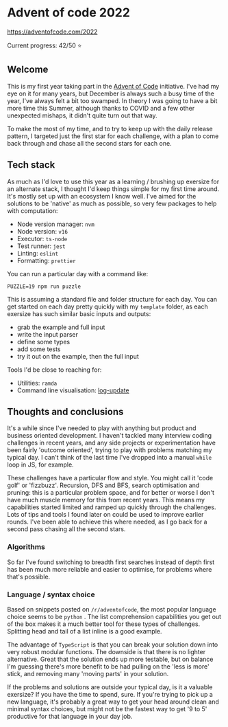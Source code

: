 # Advent of code 2022

https://adventofcode.com/2022

Current progress: 42/50 ⭐️

## Welcome

This is my first year taking part in the [Advent of Code](https://adventofcode.com/) initiative. I've had my eye on it for many years, but December is always such a busy time of the year, I've always felt a bit too swamped. In theory I was going to have a bit more time this Summer, although thanks to COVID and a few other unexpected mishaps, it didn't quite turn out that way.

To make the most of my time, and to try to keep up with the daily release pattern, I targeted just the first star for each challenge, with a plan to come back through and chase all the second stars for each one.

## Tech stack

As much as I'd love to use this year as a learning / brushing up exersize for an alternate stack, I thought I'd keep things simple for my first time around. It's mostly set up with an ecosystem I know well. I've aimed for the solutions to be 'native' as much as possible, so very few packages to help with computation:

- Node version manager: `nvm`
- Node version: `v16`
- Executor: `ts-node`
- Test runner: `jest`
- Linting: `eslint`
- Formatting: `prettier`

You can run a particular day with a command like:

`PUZZLE=19 npm run puzzle`

This is assuming a standard file and folder structure for each day. You can get started on each day pretty quickly with my `template` folder, as each exersize has such similar basic inputs and outputs:

- grab the example and full input
- write the input parser
- define some types
- add some tests
- try it out on the example, then the full input

Tools I'd be close to reaching for:

- Utilities: `ramda`
- Command line visualisation: [log-update](https://www.npmjs.com/package/log-update)

## Thoughts and conclusions

It's a while since I've needed to play with anything but product and business oriented development. I haven't tackled many interview coding challenges in recent years, and any side projects or experimentation have been fairly 'outcome oriented', trying to play with problems matching my typical day. I can't think of the last time I've dropped into a manual `while` loop in JS, for example.

These challenges have a particular flow and style. You might call it 'code golf' or 'fizzbuzz'. Recursion, DFS and BFS, search optimisation and pruning: this is a particular problem space, and for better or worse I don't have much muscle memory for this from recent years. This means my capabilities started limited and ramped up quickly through the challenges. Lots of tips and tools I found later on could be used to improve earlier rounds. I've been able to achieve this where needed, as I go back for a second pass chasing all the second stars.

### Algorithms

So far I've found switching to breadth first searches instead of depth first has been much more reliable and easier to optimise, for problems where that's possible.

### Language / syntax choice

Based on snippets posted on `/r/adventofcode`, the most popular language choice seems to be `python` . The list comprehension capabilities you get out of the box makes it a much better tool for these types of challenges. Splitting head and tail of a list inline is a good example.

The advantage of `TypeScript` is that you can break your solution down into very robust modular functions. The downside is that there is no lighter alternative. Great that the solution ends up more testable, but on balance I'm guessing there's more benefit to be had pulling on the 'less is more' stick, and removing many 'moving parts' in your solution.

If the problems and solutions are outside your typical day, is it a valuable exersize? If you have the time to spend, sure. If you're trying to pick up a new language, it's probably a great way to get your head around clean and minimal syntax choices, but might not be the fastest way to get '9 to 5' productive for that language in your day job.
